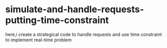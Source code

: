 # simulate-and-handle-requests-putting-time-constraint
here,i create a strategical code to handle requests and use time constraint to implement real-time problem
